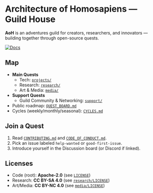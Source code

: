 # Architecture of Homosapiens — Guild House

**AoH** is an adventures guild for creators, researchers, and innovators —
building together through open-source quests.

[![Docs][docs-badge]][docs-url]

## Map

- **Main Quests**
  - Tech: [`projects/`](projects/)
  - Research: [`research/`](research/)
  - Art & Media: [`media/`](media/)
- **Support Quests**
  - Guild Community & Networking: [`support/`](support/)
- Public roadmap: [`QUEST_BOARD.md`](QUEST_BOARD.md)
- Cycles (weekly/monthly/seasonal): [`CYCLES.md`](CYCLES.md)

## Join a Quest

1. Read [`CONTRIBUTING.md`](CONTRIBUTING.md) and
   [`CODE_OF_CONDUCT.md`](CODE_OF_CONDUCT.md).
2. Pick an issue labeled `help-wanted` or `good-first-issue`.
3. Introduce yourself in the Discussion board (or Discord if linked).

## Licenses

- Code (root): **Apache-2.0** (see [`LICENSE`](LICENSE))
- Research: **CC BY-SA 4.0** (see [`research/LICENSE`](research/LICENSE))
- Art/Media: **CC BY-NC 4.0** (see [`media/LICENSE`](media/LICENSE))

[docs-badge]: https://img.shields.io/badge/docs-site-blue
[docs-url]: https://<your-username>.github.io/aoh-guild-house/
